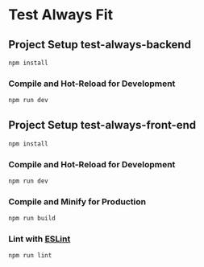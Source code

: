 # Test Always Fit

## Project Setup test-always-backend 

```sh
npm install
```

### Compile and Hot-Reload for Development

```sh
npm run dev
```

## Project Setup test-always-front-end 

```sh
npm install
```

### Compile and Hot-Reload for Development

```sh
npm run dev
```

### Compile and Minify for Production

```sh
npm run build
```

### Lint with [ESLint](https://eslint.org/)

```sh
npm run lint
```
